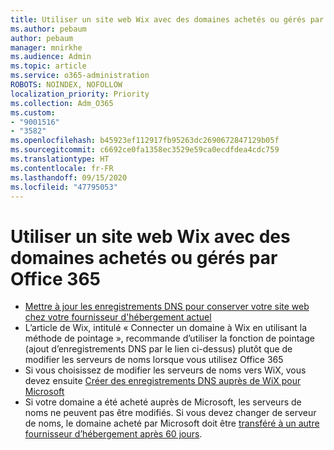 ```yaml
---
title: Utiliser un site web Wix avec des domaines achetés ou gérés par Office 365
ms.author: pebaum
author: pebaum
manager: mnirkhe
ms.audience: Admin
ms.topic: article
ms.service: o365-administration
ROBOTS: NOINDEX, NOFOLLOW
localization_priority: Priority
ms.collection: Adm_O365
ms.custom:
- "9001516"
- "3582"
ms.openlocfilehash: b45923ef112917fb95263dc2690672847129b05f
ms.sourcegitcommit: c6692ce0fa1358ec3529e59ca0ecdfdea4cdc759
ms.translationtype: HT
ms.contentlocale: fr-FR
ms.lasthandoff: 09/15/2020
ms.locfileid: "47795053"
---
```

# <a name="using-wix-website-with-office-365-purchased-or-managed-domains"></a>Utiliser un site web Wix avec des domaines achetés ou gérés par Office 365

- [Mettre à jour les enregistrements DNS pour conserver votre site web chez votre fournisseur d'hébergement actuel](https://docs.microsoft.com/microsoft-365/admin/dns/update-dns-records-to-retain-current-hosting-provider)
- L’article de Wix, intitulé « Connecter un domaine à Wix en utilisant la méthode de pointage », recommande d’utiliser la fonction de pointage (ajout d’enregistrements DNS par le lien ci-dessus) plutôt que de modifier les serveurs de noms lorsque vous utilisez Office 365
- Si vous choisissez de modifier les serveurs de noms vers WiX, vous devez ensuite  [Créer des enregistrements DNS auprès de WiX pour Microsoft](https://docs.microsoft.com/microsoft-365/admin/dns/create-dns-records-at-wix?view=o365-worldwide)
- Si votre domaine a été acheté auprès de Microsoft, les serveurs de noms ne peuvent pas être modifiés. Si vous devez changer de serveur de noms, le domaine acheté par Microsoft doit être  [transféré à un autre fournisseur d’hébergement après 60 jours](https://docs.microsoft.com/microsoft-365/admin/get-help-with-domains/transfer-a-domain-from-microsoft-to-another-host).